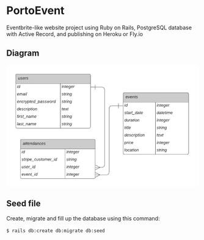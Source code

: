 # PortoEvent

Eventbrite-like website project using Ruby on Rails, PostgreSQL database with Active Record, and publishing on Heroku or Fly.io

## Diagram

<img src=/Diagram_PortoEvent.png width="600">

## Seed file

Create, migrate and fill up the database using this command:  

`$ rails db:create db:migrate db:seed`  
